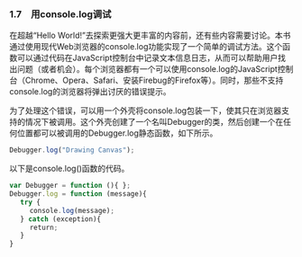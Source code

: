 ### 1.7　用console.log调试

在超越“Hello World!”去探索更强大更丰富的内容前，还有些内容需要讨论。本书通过使用现代Web浏览器的console.log功能实现了一个简单的调试方法。这个函数可以通过代码在JavaScript控制台中记录文本信息日志，从而可以帮助用户找出问题（或者机会）。每个浏览器都有一个可以使用console.log的JavaScript控制台（Chrome、Opera、Safari、安装Firebug的Firefox等）。同时，那些不支持console.log的浏览器将弹出讨厌的错误提示。

为了处理这个错误，可以用一个外壳将console.log包装一下，使其只在浏览器支持的情况下被调用。这个外壳创建了一个名叫Debugger的类，然后创建一个在任何位置都可以被调用的Debugger.log静态函数，如下所示。

```javascript
Debugger.log("Drawing Canvas");
```

以下是console.log()函数的代码。

```javascript
var Debugger = function (){ };
Debugger.log = function (message){
　 try {
　　　console.log(message);
　 } catch (exception){
　　　return;
　 }
}
```

